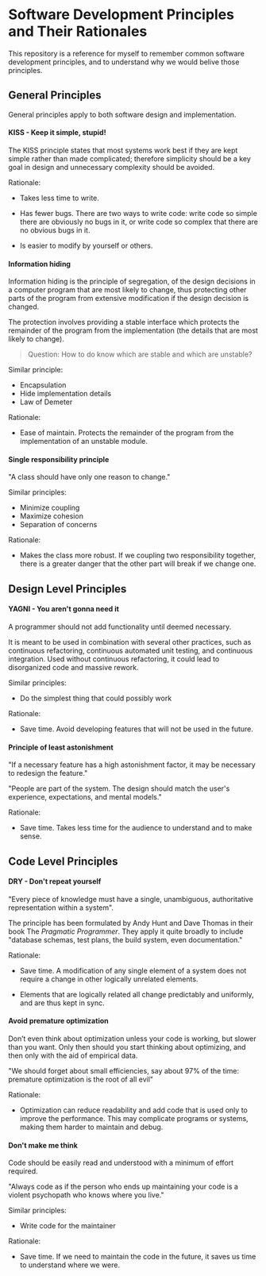 # Software Development Principles and Their Rationales

This repository is a reference for myself to remember common software development principles, and to understand why we would belive those principles.

## General Principles

General principles apply to both software design and implementation.

#### KISS - Keep it simple, stupid!

The KISS principle states that most systems work best if they are kept simple rather than made complicated; therefore simplicity should be a key goal in design and unnecessary complexity should be avoided.

Rationale:

* Takes less time to write.

* Has fewer bugs. There are two ways to write code: write code so simple there are obviously no bugs in it, or write code so complex that there are no obvious bugs in it.

* Is easier to modify by yourself or others.

#### Information hiding

Information hiding is the principle of segregation, of the design decisions in a computer program that are most likely to change, thus protecting other parts of the program from extensive modification if the design decision is changed.

The protection involves providing a stable interface which protects the remainder of the program from the implementation (the details that are most likely to change).

> Question: How to do know which are stable and which are unstable?

Similar principle:

* Encapsulation
* Hide implementation details
* Law of Demeter

Rationale:

* Ease of maintain. Protects the remainder of the program from the implementation of an unstable module.

#### Single responsibility principle

"A class should have only one reason to change."

Similar principles:

* Minimize coupling
* Maximize cohesion
* Separation of concerns

Rationale:

* Makes the class more robust. If we coupling two responsibility together, there is a greater danger that the other part will break if we change one.

## Design Level Principles

#### YAGNI - You aren't gonna need it

A programmer should not add functionality until deemed necessary.

It is meant to be used in combination with several other practices, such as continuous refactoring, continuous automated unit testing, and continuous integration. Used without continuous refactoring, it could lead to disorganized code and massive rework.

Similar principles:

* Do the simplest thing that could possibly work

Rationale:

* Save time. Avoid developing features that will not be used in the future.

#### Principle of least astonishment

"If a necessary feature has a high astonishment factor, it may be necessary to redesign the feature."

"People are part of the system. The design should match the user's experience, expectations, and mental models."

Rationale:

* Save time. Takes less time for the audience to understand and to make sense.

## Code Level Principles

#### DRY - Don't repeat yourself

"Every piece of knowledge must have a single, unambiguous, authoritative representation within a system".

The principle has been formulated by Andy Hunt and Dave Thomas in their book The *Pragmatic Programmer*. They apply it quite broadly to include "database schemas, test plans, the build system, even documentation."

Rationale:

* Save time. A modification of any single element of a system does not require a change in other logically unrelated elements.

* Elements that are logically related all change predictably and uniformly, and are thus kept in sync.

#### Avoid premature optimization

Don’t even think about optimization unless your code is working, but slower than you want. Only then should you start thinking about optimizing, and then only with the aid of empirical data.

"We should forget about small efficiencies, say about 97% of the time: premature optimization is the root of all evil"

Rationale:

* Optimization can reduce readability and add code that is used only to improve the performance. This may complicate programs or systems, making them harder to maintain and debug.

#### Don't make me think

Code should be easily read and understood with a minimum of effort required.

 "Always code as if the person who ends up maintaining your code is a violent psychopath who knows where you live."

Similar principles:

* Write code for the maintainer

Rationale:

* Save time. If we need to maintain the code in the future, it saves us time to understand where we were.
